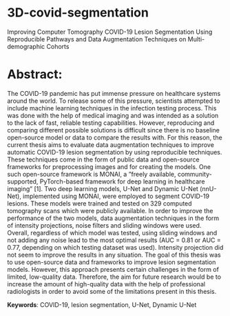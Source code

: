 # 3D-covid-segmentation
Improving Computer Tomography COVID-19 Lesion Segmentation Using Reproducible Pathways and Data Augmentation Techniques on Multi-demographic Cohorts

# Abstract:
The COVID-19 pandemic has put immense pressure on healthcare systems around the world. To release some of this pressure, scientists attempted to include machine learning techniques in the infection testing process. This was done with the help of medical imaging and was intended as a solution to the lack of fast, reliable testing capabilities. However, reproducing and comparing different possible solutions is difficult since there is no baseline open-source model or data to compare the results with. For this reason, the current thesis aims to evaluate data augmentation techniques to improve automatic COVID-19 lesion segmentation by using reproducible techniques. These techniques come in the form of public data and open-source frameworks for preprocessing images and for creating the models. One such open-source framework is MONAI, a ”freely available, community-supported, PyTorch-based framework for deep learning in healthcare imaging” [1]. Two deep learning models, U-Net and Dynamic U-Net (nnU-Net), implemented using MONAI, were employed to segment COVID-19 lesions. These models were trained and tested on 329 computed tomography scans which were publicly available. In order to improve the performance of the two models, data augmentation techniques in the form of intensity projections, noise filters and sliding windows were used. Overall, regardless of which model was tested, using sliding windows and not adding any noise lead to the most optimal results (AUC = 0.81 or AUC = 0.77, depending on which testing dataset was used). Intensity projection did not seem to improve the results in any situation. The goal of this thesis was to use open-source data and frameworks to improve lesion segmentation models. However, this approach presents certain challenges in the form of limited, low-quality data. Therefore, the aim for future research would be to increase the amount of high-quality data with the help of professional radiologists in order to avoid some of the limitations present in this thesis.


**Keywords**: COVID-19, lesion segmentation, U-Net, Dynamic U-Net


